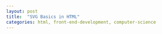 ```yaml
---
layout: post
title:  "SVG Basics in HTML"
categories: html, front-end-development, computer-science
---
```

